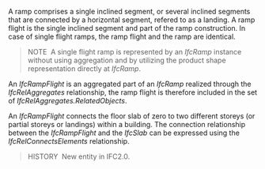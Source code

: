 ﻿A ramp comprises a single inclined segment, or several inclined segments that are connected by a horizontal segment, refered to as a landing. A ramp flight is the single inclined segment and part of the ramp construction. In case of single flight ramps, the ramp flight and the ramp are identical.

> NOTE&nbsp; A single flight ramp is represented by an _IfcRamp_ instance without using aggregation and by utilizing the product shape representation directly at _IfcRamp_.

An _IfcRampFlight_ is an aggregated part of an _IfcRamp_ realized through the _IfcRelAggregates_ relationship, the ramp flight is therefore included in the set of _IfcRelAggregates.RelatedObjects_.

An _IfcRampFlight_ connects the floor slab of zero to two different storeys (or partial storeys or landings) within a building. The connection relationship between the _IfcRampFlight_ and the _IfcSlab_ can be expressed using the _IfcRelConnectsElements_ relationship.

> HISTORY&nbsp; New entity in IFC2.0.
